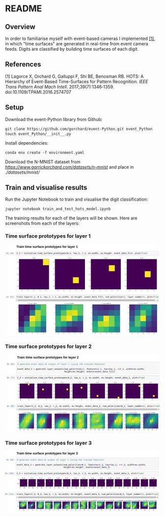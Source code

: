 # README

## Overview

In order to familiarise myself with event-based cameras I implemented [[1]](#1), in which "time surfaces" are generated in real-time from event camera feeds. Digits are classified by building time surfaces of each digit.

## References
<a id="1">[1]</a> 
Lagorce X, Orchard G, Galluppi F, Shi BE, Benosman RB. HOTS: A Hierarchy of Event-Based Time-Surfaces for Pattern Recognition. *IEEE Trans Pattern Anal Mach Intell*. 2017;39(7):1346‐1359. doi:10.1109/TPAMI.2016.2574707

## Setup

Download the event-Python library from Github:

~~~
git clone https://github.com/gorchard/event-Python.git event_Python
touch event_Python/__init__.py
~~~

Install dependencies:
~~~
conda env create -f environment.yaml
~~~

Download the N-MNIST dataset from *https://www.garrickorchard.com/datasets/n-mnist* and place in *./datasets/mnist/*

## Train and visualise results

Run the Jupyter Notebook to train and visualise the digit classification:
~~~
jupyter notebook train_and_test_hots_model.ipynb
~~~

The training results for each of the layers will be shown. Here are screenshots from each of the layers:

### Time surface prototypes for layer 1

![train_time_surface_prototypes_for_layer_1](docs/train_time_surface_prototypes_for_layer_1.png)

### Time surface prototypes for layer 2

![train_time_surface_prototypes_for_layer_2](docs/train_time_surface_prototypes_for_layer_2.png)

### Time surface prototypes for layer 3

![train_time_surface_prototypes_for_layer_3](docs/train_time_surface_prototypes_for_layer_3.png)
